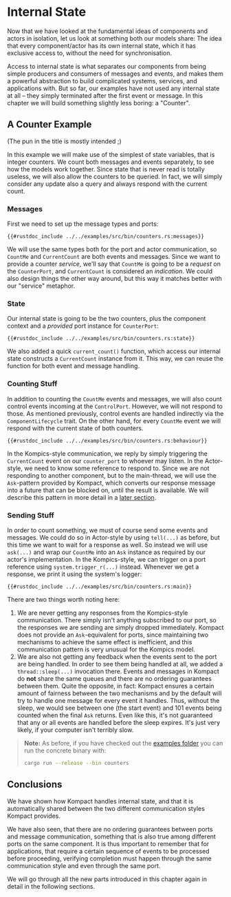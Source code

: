 # Internal State

Now that we have looked at the fundamental ideas of components and actors in isolation, let us look at something both our models share: The idea that every component/actor has its own internal state, which it has exclusive access to, without the need for synchronisation.

Access to internal state is what separates our components from being simple producers and consumers of messages and events, and makes them a powerful abstraction to build complicated systems, services, and applications with. But so far, our examples have not used any internal state at all – they simply terminated after the first event or message. In this chapter we will build something slightly less boring: a "Counter".

## A Counter Example
(The pun in the title is mostly intended ;)

In this example we will make use of the simplest of state variables, that is integer counters. We count both messages and events separately, to see how the models work together. Since state that is never read is totally useless, we will also allow the counters to be queried. In fact, we will simply consider any update also a query and always respond with the current count.

### Messages

First we need to set up the message types and ports:

```rust,edition2018,no_run,noplaypen
{{#rustdoc_include ../../examples/src/bin/counters.rs:messages}}
```

We will use the same types both for the port and actor communication, so `CountMe` and `CurrentCount` are both events and messages.
Since we want to provide a counter *service*, we'll say that `CountMe` is going to be a *request* on the `CounterPort`, and `CurrentCount` is considered an *indication*. We could also design things the other way around, but this way it matches better with our "service" metaphor.

### State

Our internal state is going to be the two counters, plus the component context and a *provided* port instance for `CounterPort`:

```rust,edition2018,no_run,noplaypen
{{#rustdoc_include ../../examples/src/bin/counters.rs:state}}
```

We also added a quick `current_count()` function, which access our internal state constructs a `CurrentCount` instance from it. This way, we can reuse the function for both event and message handling.

### Counting Stuff

In addition to counting the `CountMe` events and messages, we will also count control events incoming at the `ControlPort`. However, we will not respond to those. As mentioned previously, control events are handled indirectly via the `ComponentLifecycle` trait. On the other hand, for every `CountMe` event we will respond with the current state of both counters.

```rust,edition2018,no_run,noplaypen
{{#rustdoc_include ../../examples/src/bin/counters.rs:behaviour}}
```

In the Kompics-style communication, we reply by simply triggering the `CurrentCount` event on our `counter_port` to whoever may listen. In the Actor-style, we need to know some reference to respond to. Since we are not responding to another component, but to the main-thread, we will use the `Ask`-pattern provided by Kompact, which converts our response message into a future that can be blocked on, until the result is available. We will describe this pattern in more detail in a [later section](../local/communication/ask.md).

### Sending Stuff

In order to count something, we must of course send some events and messages. We could do so in Actor-style by using `tell(...)` as before, but this time we want to wait for a response as well. So instead we will use `ask(...)` and wrap our `CountMe` into an `Ask` instance as required by our actor's implementation. In the Kompics-style, we can trigger on a port reference using `system.trigger_r(...)` instead. Whenever we get a response, we print it using the system's logger:

```rust,edition2018,no_run,noplaypen
{{#rustdoc_include ../../examples/src/bin/counters.rs:main}}
```

There are two things worth noting here:

1. We are never getting any responses from the Kompics-style communication. There simply isn't anything subscribed to our port, so the responses we are sending are simply dropped immediately. Kompact does not provide an `Ask`-equivalent for ports, since maintaining two mechanisms to achieve the same effect is inefficient, and this communication pattern is very unusual for the Kompics model.
2. We are also not getting any feedback when the events sent to the port are being handled. In order to see them being handled at all, we added a `thread::sleep(...)` invocation there. Events and messages in Kompact do **not** share the same queues and there are no ordering guarantees between them. Quite the opposite, in fact: Kompact ensures a certain amount of fairness between the two mechanisms and by the default will try to handle one message for every event it handles. Thus, without the sleep, we would see between one (the start event) and 101 events being counted when the final `Ask` returns. Even like this, it's not guaranteed that any or all events are handled before the sleep expires. It's just very likely, if your computer isn't terribly slow.

> **Note:** As before, if you have checked out the [examples folder](https://github.com/kompics/kompact/tree/master/docs/examples) you can run the concrete binary with:
> ```bash
> cargo run --release --bin counters
> ```

## Conclusions

We have shown how Kompact handles internal state, and that it is automatically shared between the two different communication styles Kompact provides.

We have also seen, that there are no ordering guarantees between ports and message communication, something that is also true among different ports on the same component. It is thus important to remember that for applications, that require a certain sequence of events to be processed before proceeding, verifying completion must happen through the same communication style and even through the same port.

We will go through all the new parts introduced in this chapter again in detail in the following sections.
